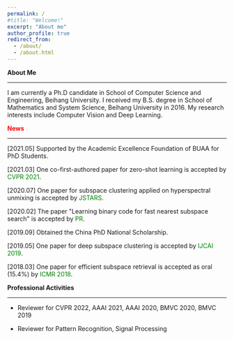 ```yaml
---
permalink: /
#title: "Welcome!"
excerpt: "About me"
author_profile: true
redirect_from: 
  - /about/
  - /about.html
---
```


**About Me**

---
I am currently a Ph.D candidate in School of Computer Science and Engineering, Beihang University. I received my B.S. degree in School of Mathematics and System Science, Beihang University in 2016. My research interests include Computer Vision and Deep Learning.

**<font color=red>News</font>**

---
[2021.05] Supported by the Academic Excellence Foundation of BUAA for PhD Students.

[2021.03] One co-first-authored paper for zero-shot learning is accepted by <font color=green>CVPR 2021</font>.

[2020.07] One paper for subspace clustering applied on hyperspectral unmixing is accepted by <font color=green>JSTARS</font>.

[2020.02] The paper "Learning binary code for fast nearest subspace search" is accepted by <font color=green>PR</font>.

[2019.09] Obtained the China PhD National Scholarship.

[2019.05] One paper for deep subspace clustering is accepted by <font color=green>IJCAI 2019</font>.

[2018.03] One paper for efficient subspace retrieval is accepted as oral (15.4%) by <font color=green>ICMR 2018</font>.


**Professional Activities**

---

- Reviewer for CVPR 2022, AAAI 2021, AAAI 2020, BMVC 2020, BMVC 2019

- Reviewer for Pattern Recognition, Signal Processing